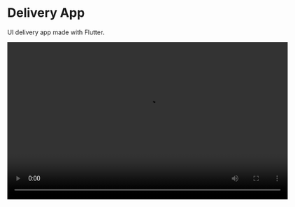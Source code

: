 # Delivery App

UI delivery app made with Flutter.

<video width="640" height="360" controls>
  <source src="assets/Demo.mp4" type="video/mp4">
  Your browser does not support the video tag.
</video>